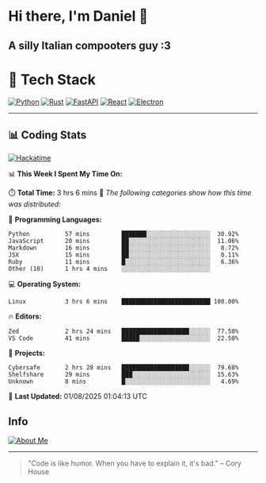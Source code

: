 # Hi there, I'm Daniel 👋

## A silly Italian compooters guy :3

# 🚀 Tech Stack

[![Python](https://img.shields.io/badge/Python-3.13%2B-blue?style=for-the-badge&logo=python&logoColor=white)](https://www.python.org/)
[![Rust](https://img.shields.io/badge/Rust-1.87%2B-black?style=for-the-badge&logo=rust&logoColor=white)](https://www.rust-lang.org/)
[![FastAPI](https://img.shields.io/badge/FastAPI-0.110.0%2B-green?style=for-the-badge&logo=fastapi&logoColor=white)](https://fastapi.tiangolo.com/)
[![React](https://img.shields.io/badge/React-19.1.0%2B-blue?style=for-the-badge&logo=react&logoColor=white)](https://react.dev/)
[![Electron](https://img.shields.io/badge/Electron-36.2.0%2B-dark?style=for-the-badge&logo=electron&logoColor=white)](https://www.electronjs.org/)

---

## 📊 Coding Stats

[![Hackatime](https://img.shields.io/badge/Hackatime-Hack%20Club-orange?style=for-the-badge&logo=wakatime&logoColor=white)](https://hackatime.hackclub.com)

<!--START_SECTION:waka-->
📊 **This Week I Spent My Time On:**

⏱️ **Total Time:** 3 hrs 6 mins
📝 *The following categories show how this time was distributed:*

💬 **Programming Languages:**
```text
Python          57 mins         ███████░░░░░░░░░░░░░░░░░░  30.92%
JavaScript      20 mins         ██░░░░░░░░░░░░░░░░░░░░░░░  11.06%
Markdown        16 mins         ██░░░░░░░░░░░░░░░░░░░░░░░   8.72%
JSX             15 mins         ██░░░░░░░░░░░░░░░░░░░░░░░   8.11%
Ruby            11 mins         █░░░░░░░░░░░░░░░░░░░░░░░░   6.36%
Other (10)      1 hrs 4 mins    ░░░░░░░░░░░░░░░░░░░░░░░░░
```

💻 **Operating System:**
```text
Linux           3 hrs 6 mins    █████████████████████████ 100.00%
```

🔥 **Editors:**
```text
Zed             2 hrs 24 mins   ███████████████████░░░░░░  77.50%
VS Code         41 mins         █████░░░░░░░░░░░░░░░░░░░░  22.50%
```

📁 **Projects:**
```text
Cybersafe       2 hrs 28 mins   ███████████████████░░░░░░  79.68%
Shelfshare      29 mins         ███░░░░░░░░░░░░░░░░░░░░░░  15.63%
Unknown         8 mins          █░░░░░░░░░░░░░░░░░░░░░░░░   4.69%
```

📅 **Last Updated:** 01/08/2025 01:04:13 UTC

<!--END_SECTION:waka-->


## Info
[![About Me](https://img.shields.io/badge/About--Me-black?style=for-the-badge&logo=numpy&logoColor=white)](https://danielscos.github.io/about_me)

---

> "Code is like humor. When you have to explain it, it's bad." – Cory House
